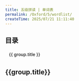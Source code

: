 ```yaml
---
title: 五级拼读 | 单词表
permalink: /Oxford/5/wordlist/
createTime: 2025/07/21 11:11:40
---
```


<script setup>
const ossBaseURL = process.env.NODE_ENV === "production" ? "/media-proxy/" : "http://120.25.178.64:3150/";

const words = [
  {level: '5', title: 'ar', word: 'car'},
  {level: '5',title: 'ar',word: 'farm'},
  {level: '5',title: 'ar',word: 'park'},
  {level: '5',title: 'ar',word: 'star'},
  {level: '5',title: 'ir ur',word: 'bird'},
  {level: '5',title: 'ir ur',word: 'girl'},
  {level: '5',title: 'ir ur',word: 'nurse'},
  {level: '5',title: 'ir ur',word: 'purple'},
  {level: '5',title: 'er or',word: 'teacher'},
  {level: '5',title: 'er or',word: 'sister'},
  {level: '5',title: 'er or',word: 'doctor'},
  {level: '5',title: 'er or',word: 'tractor'},
  {level: '5',title: 'ou ow',word: 'mouse'},
  {level: '5',title: 'ou ow',word: 'house'},
  {level: '5',title: 'ou ow',word: 'cow'},
  {level: '5',title: 'ou ow',word: 'brown'},
  {level: '5',title: 'oi oy',word: 'coin'},
  {level: '5',title: 'oi oy',word: 'soil'},
  {level: '5',title: 'oi oy',word: 'toy'},
  {level: '5',title: 'oi oy',word: 'boy'},
  {level: '5',title: 'oo u',word: 'book'},
  {level: '5',title: 'oo u',word: 'foot'},
  {level: '5',title: 'oo u',word: 'bush'},
  {level: '5',title: 'oo u',word: 'pull'},
  {level: '5',title: 'au aw',word: 'sauce'},
  {level: '5',title: 'au aw',word: 'August'},
  {level: '5',title: 'au aw',word: 'prawn'},
  {level: '5',title: 'au aw',word: 'draw'},
  {level: '5',title: 'all wa',word: 'ball'},
  {level: '5',title: 'all wa',word: 'tall'},
  {level: '5',title: 'all wa',word: 'water'},
  {level: '5',title: 'all wa',word: 'walk'},
  {level: '5',title: 'or oar',word: 'horse'},
  {level: '5',title: 'or oar',word: 'fork'},
  {level: '5',title: 'or oar',word: 'roar'},
  {level: '5',title: 'or oar',word: 'board'},
  {level: '5',title: 'are air',word: 'square'},
  {level: '5',title: 'are air',word: 'share'},
  {level: '5',title: 'are air',word: 'chair'},
  {level: '5',title: 'are air',word: 'hair'},
  {level: '5',title: 'ea ear',word: 'bread'},
  {level: '5',title: 'ea ear',word: 'head'},
  {level: '5',title: 'ea ear',word: 'bear'},
  {level: '5',title: 'ea ear',word: 'pear'},
  {level: '5',title: 'ear eer',word: 'ear'},
  {level: '5',title: 'ear eer',word: 'clear'},
  {level: '5',title: 'ear eer',word: 'deer'},
  {level: '5',title: 'ear eer',word: 'cheer'},
  {level: '5',title: 'a',word: 'acorn'},
  {level: '5',title: 'a',word: 'baby'},
  {level: '5',title: 'a',word: 'elevator'},
  {level: '5',title: 'a',word: 'lady'},
  {level: '5',title: 'e i',word: 'he'},
  {level: '5',title: 'e i',word: 'she'},
  {level: '5',title: 'e i',word: 'tiger'},
  {level: '5',title: 'e i',word: 'child'},
  {level: '5',title: 'o u',word: 'cold'},
  {level: '5',title: 'o u',word: 'hotel'},
  {level: '5',title: 'o u',word: 'uniform'},
  {level: '5',title: 'o u',word: 'music'},
  {level: '5',title: 'a',word: 'panda'},
  {level: '5',title: 'a',word: 'gorilla'},
  {level: '5',title: 'a',word: 'banana'},
  {level: '5',title: 'a',word: 'umbrella'},
  {level: '5',title: 'e i o u',word: 'chicken'},
  {level: '5',title: 'e i o u',word: 'pencil'},
  {level: '5',title: 'e i o u',word: 'lemon'},
  {level: '5',title: 'e i o u',word: 'surprise'},
  {level: '5',title: 'o',word: 'monkey'},
  {level: '5',title: 'o',word: 'love'},
  {level: '5',title: 'o',word: 'son'},
  {level: '5',title: 'o',word: 'honey'},
  {level: '5',title: 'kn wr',word: 'knife'},
  {level: '5',title: 'kn wr',word: 'knee'},
  {level: '5',title: 'kn wr',word: 'write'},
  {level: '5',title: 'kn wr',word: 'wrong'},
  {level: '5',title: 'mb e',word: 'lamb'},
  {level: '5',title: 'mb e',word: 'comb'},
  {level: '5',title: 'mb e',word: 'glove'},
  {level: '5',title: 'mb e',word: 'live'},
  {level: '5',title: 'rh st',word: 'rhino'},
  {level: '5',title: 'rh st',word: 'rhubarb'},
  {level: '5',title: 'rh st',word: 'whistle'},
  {level: '5',title: 'rh st',word: 'castle'},
  {level: '5',title: 'ture sure',word: 'picture'},
  {level: '5',title: 'ture sure',word: 'nature'},
  {level: '5',title: 'ture sure',word: 'treasure'},
  {level: '5',title: 'ture sure',word: 'measure'},
  {level: '5',title: 'tion sion',word: 'station'},
  {level: '5',title: 'tion sion',word: 'competition'},
  {level: '5',title: 'tion sion',word: 'television'},
  {level: '5',title: 'tion sion',word: 'excursion'},
  {level: '5',title: 'ous ful',word: 'famous'},
  {level: '5',title: 'ous ful',word: 'dangerous'},
  {level: '5',title: 'ous ful',word: 'beautiful'},
  {level: '5',title: 'ous ful',word: 'helpful'
  }
]

function groupWordsByTitle(words) {
  const groups = {}
  words.forEach(word => {if (!groups[word.title]) {  groups[word.title] = {    title: word.title,    items: []  }}groups[word.title].items.push({  word: word.word,  image: `${ossBaseURL}Oxford/lv${word.level}/image/${word.word}.png`})
  })
  return Object.values(groups)
}

const groupedWords = groupWordsByTitle(words)
</script>

<!-- 单词列表 -->

## 目录

<div style="display: flex; flex-wrap: wrap; gap: 8px; margin-bottom: 24px;">
  <a v-for="group in groupedWords" :key="group.title" :href="'#' + group.title"style="display: inline-block; padding: 6px 12px; background-color: var(--vp-c-bg-soft); border-radius: 4px; text-decoration: none; color: var(--vp-c-brand-1); font-weight: 500;"
  >{{ group.title }}
  </a>
</div>

<div v-for="group in groupedWords" :key="group.title">
  <h2 :id="group.title">{{group.title}}</h2>
  <PhoneWordGrid :words="group.items" />
</div>
